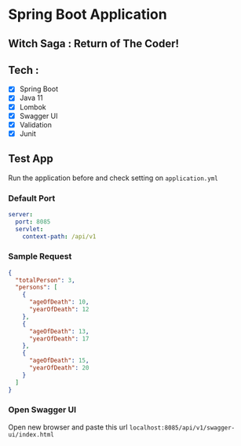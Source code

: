 # Spring Boot Application
## Witch Saga : Return of The Coder!

## Tech :
- [x] Spring Boot
- [x] Java 11
- [x] Lombok
- [x] Swagger UI
- [x] Validation
- [x] Junit

## Test App
Run the application before and check setting on `application.yml`

### Default Port
```yaml
server:
  port: 8085
  servlet:
    context-path: /api/v1
```

### Sample Request
```json
{
  "totalPerson": 3,
  "persons": [
    {
      "ageOfDeath": 10,
      "yearOfDeath": 12
    },
    {
      "ageOfDeath": 13,
      "yearOfDeath": 17
    },
    {
      "ageOfDeath": 15,
      "yearOfDeath": 20
    }
  ]
}
```

### Open Swagger UI

Open new browser and paste this url `localhost:8085/api/v1/swagger-ui/index.html`